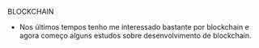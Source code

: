 BLOCKCHAIN

 - Nos últimos tempos tenho me interessado bastante por blockchain e agora começo alguns estudos sobre desenvolvimento de blockchain.
